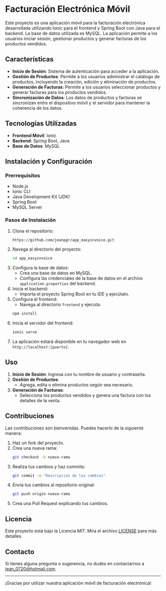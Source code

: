 # Facturación Electrónica Móvil

Este proyecto es una aplicación móvil para la facturación electrónica desarrollada utilizando Ionic para el frontend y Spring Boot con Java para el backend. La base de datos utilizada es MySQL. La aplicación permite a los usuarios iniciar sesión, gestionar productos y generar facturas de los productos vendidos.

## Características

- **Inicio de Sesión**: Sistema de autenticación para acceder a la aplicación.
- **Gestión de Productos**: Permite a los usuarios administrar el catálogo de productos, incluyendo la creación, edición y eliminación de productos.
- **Generación de Facturas**: Permite a los usuarios seleccionar productos y generar facturas para los productos vendidos.
- **Sincronización de Datos**: Los datos de productos y facturas se sincronizan entre el dispositivo móvil y el servidor para mantener la coherencia de los datos.

## Tecnologías Utilizadas

- **Frontend Móvil**: Ionic
- **Backend**: Spring Boot, Java
- **Base de Datos**: MySQL

## Instalación y Configuración

### Prerrequisitos

- Node.js
- Ionic CLI
- Java Development Kit (JDK)
- Spring Boot
- MySQL Server

### Pasos de Instalación

1. Clona el repositorio:
    ```sh
    https://github.com/jeanpgr/app_easyinvoice.git
    ```
2. Navega al directorio del proyecto:
    ```sh
    cd app_easyinvoice
    ```
3. Configura la base de datos:
    - Crea una base de datos en MySQL.
    - Configura las credenciales de la base de datos en el archivo `application.properties` del backend.
4. Inicia el backend:
    - Importa el proyecto Spring Boot en tu IDE y ejecútalo.
5. Configura el frontend:
    - Navega al directorio `frontend` y ejecuta:
    ```sh
    npm install
    ```
6. Inicia el servidor del frontend:
    ```sh
    ionic serve
    ```
7. La aplicación estará disponible en tu navegador web en `http://localhost:[puerto]`.

## Uso

1. **Inicio de Sesión**: Ingresa con tu nombre de usuario y contraseña.
2. **Gestión de Productos**:
   - Agrega, edita o elimina productos según sea necesario.
3. **Generación de Facturas**:
   - Selecciona los productos vendidos y genera una factura con los detalles de la venta.

## Contribuciones

Las contribuciones son bienvenidas. Puedes hacerlo de la siguiente manera:

1. Haz un fork del proyecto.
2. Crea una nueva rama:
    ```sh
    git checkout -b nueva-rama
    ```
3. Realiza tus cambios y haz commits:
    ```sh
    git commit -m "Descripción de los cambios"
    ```
4. Envía tus cambios al repositorio original:
    ```sh
    git push origin nueva-rama
    ```
5. Crea una Pull Request explicando tus cambios.

## Licencia

Este proyecto está bajo la Licencia MIT. Mira el archivo [LICENSE](LICENSE) para más detalles.

## Contacto

Si tienes alguna pregunta o sugerencia, no dudes en contactarnos a [jean_0720@hotmail.com](jean:jean_0720@hotmail.com).

---

¡Gracias por utilizar nuestra aplicación móvil de facturación electrónica!
